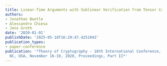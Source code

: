 ```yaml
---
title: Linear-Time Arguments with Sublinear Verification from Tensor Codes
authors:
- Jonathan Bootle
- Alessandro Chiesa
- Jens Groth
date: '2020-01-01'
publishDate: '2025-05-18T16:29:47.425104Z'
publication_types:
- paper-conference
publication: '*Theory of Cryptography - 18th International Conference, TCC 2020, Durham,
  NC, USA, November 16-19, 2020, Proceedings, Part II*'
---
```

